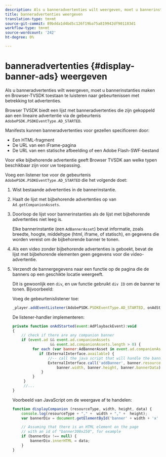 ```yaml
---
description: Als u banneradvertenties wilt weergeven, moet u bannerinstanties maken en Browser-TVSDK toestaan te luisteren naar gebeurtenissen met betrekking tot advertenties.
title: banneradvertenties weergeven
translation-type: tm+mt
source-git-commit: 89bdda1d4bd5c126f19ba75a819942df901183d1
workflow-type: tm+mt
source-wordcount: '242'
ht-degree: 0%

---
```



# banneradvertenties {#display-banner-ads} weergeven

Als u banneradvertenties wilt weergeven, moet u bannerinstanties maken en Browser-TVSDK toestaan te luisteren naar gebeurtenissen met betrekking tot advertenties.

Browser TVSDK biedt een lijst met banneradvertenties die zijn gekoppeld aan een lineaire advertentie via de gebeurtenis `AdobePSDK.PSDKEventType.AD_STARTED`.

Manifests kunnen banneradvertenties voor gezellen specificeren door:

* Een HTML-fragment
* De URL van een iFrame-pagina
* De URL van een statische afbeelding of een Adobe Flash-SWF-bestand

Voor elke bijbehorende advertentie geeft Browser TVSDK aan welke typen beschikbaar zijn voor uw toepassing.

Voeg een listener toe voor de gebeurtenis `AdobePSDK.PSDKEventType.AD_STARTED` die het volgende doet:
1. Wist bestaande advertenties in de bannerinstantie.
1. Haalt de lijst met bijbehorende advertenties op van `Ad.getCompanionAssets`.
1. Doorloop de lijst voor bannerinstanties als de lijst met bijbehorende advertenties niet leeg is.

   Elke bannerinstantie (een `AdBannerAsset`) bevat informatie, zoals breedte, hoogte, middeltype (html, iframe, of statisch), en gegevens die worden vereist om de bijbehorende banner te tonen.
1. Als een video zonder bijbehorende advertenties is geboekt, bevat de lijst met bijbehorende elementen geen gegevens voor die video-advertentie.
1. Verzendt de bannergegevens naar een functie op de pagina die de banners op een geschikte locatie weergeeft.

   Dit is gewoonlijk een `div`, en uw functie gebruikt `div ID` om de banner te tonen. Bijvoorbeeld:

   Voeg de gebeurtenislistener toe:

   ```js
   _player.addEventListener(AdobePSDK.PSDKEventType.AD_STARTED, onAdStarted);
   ```

   De listener-handler implementeren:

   ```js
   private function onAdStarted(event:AdPlaybackEvent):void 
   { 
       // check if there are any companion banner 
       if (event.ad && event.ad.companionAssets  
                    && event.ad.companionAssets.length > 0) { 
            for each (var banner:AdBannerAsset in event.ad.companionAssets) { 
               if (ExternalInterface.available) { 
                   //-- call the java script that will handle the banner display. 
                   ExternalInterface.call('addBanner', banner.resourceType,  
                       banner.width, banner.height, banner.bannerData); 
                } 
            } 
        }  
        //...        
   }
   ```

   Voorbeeld van JavaScript om de weergave af te handelen:

   ```js
   function displayCompanion (resourceType, width, height, data) { 
       console.log(resourceType + "," +  width + "," +  height); 
       var bannerDiv = document.getElementById('banner' + width + 'x' + height);  
   
       // Assuming that there is an HTML element on the page  
       // with an id of "banner300x250", for example 
       if (bannerDiv !== null) { 
           bannerDiv.innerHTML = data; 
       } 
   }
   ```

